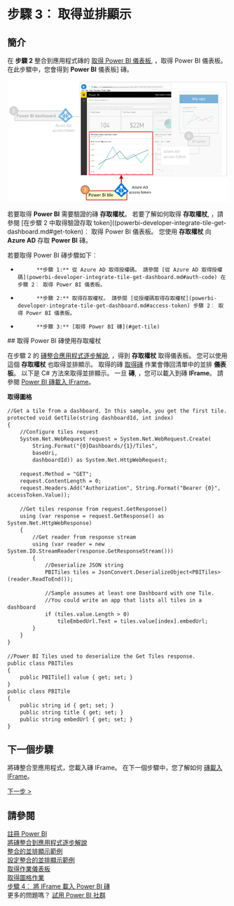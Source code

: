 <properties
   pageTitle="取得 Power BI 磚"
   description="逐步解說-磚整合應用程式-向 Azure AD 註冊 web 應用程式"
   services="powerbi"
   documentationCenter=""
   authors="guyinacube"
   manager="mblythe"
   backup=""
   editor=""
   tags=""
   qualityFocus="monitoring"
   qualityDate=""/>

<tags
   ms.service="powerbi"
   ms.devlang="NA"
   ms.topic="get-started-article"
   ms.tgt_pltfrm="NA"
   ms.workload="powerbi"
   ms.date="08/23/2016"
   ms.author="asaxton"/>

# 步驟 3︰ 取得並排顯示

## 簡介

在 **步驟 2** 整合到應用程式磚的 [取得 Power BI 儀表板](powerbi-developer-integrate-tile-get-dashboard.md), ，取得 Power BI 儀表板。 在此步驟中，您會得到 **Power BI** 儀表板] 磚。

![](media\powerbi-developer-integrate-tile\integrate-tile-get-tile.png)

若要取得 **Power BI** 需要驗證的磚 **存取權杖**。 若要了解如何取得 **存取權杖**, ，請參閱 [在步驟 2 中取得驗證存取 token]((powerbi-developer-integrate-tile-get-dashboard.md#get-token)︰ 取得 Power BI 儀表板。 您使用 **存取權杖** 向 **Azure AD** 存取 **Power BI** 磚。

若要取得 Power BI 磚步驟如下︰

- 
            **步驟 1:** 從 Azure AD 取得授權碼。 請參閱 [從 Azure AD 取得授權碼](powerbi-developer-integrate-tile-get-dashboard.md#auth-code) 在步驟 2︰ 取得 Power BI 儀表板。
- 
            **步驟 2:** 取得存取權杖。 請參閱 [從授權碼取得存取權杖](powerbi-developer-integrate-tile-get-dashboard.md#access-token) 步驟 2︰ 取得 Power BI 儀表板。
- 
            **步驟 3:** [取得 Power BI 磚](#get-tile)

<a name="get-tile"/>
## 取得 Power BI 磚使用存取權杖

在步驟 2 的 [磚整合應用程式逐步解說](powerbi-developer-integrate-tile.md), ，得到 **存取權杖** 取得儀表板。 您可以使用這個 **存取權杖** 也取得並排顯示。 取得的磚 [取得磚](https://msdn.microsoft.com/library/mt465741.aspx)  作業會傳回清單中的並排 **儀表板**。 以下是 C# 方法來取得並排顯示。 一旦 **磚**, ，您可以載入到磚 **IFrame**。 請參閱 [Power BI 磚載入 IFrame](powerbi-developer-integrate-tile-load-tile-iframe.md)。

**取得圖格**

```
//Get a tile from a dashboard. In this sample, you get the first tile.
protected void GetTile(string dashboardId, int index)
{
    //Configure tiles request
    System.Net.WebRequest request = System.Net.WebRequest.Create(
        String.Format("{0}Dashboards/{1}/Tiles",
        baseUri,
        dashboardId)) as System.Net.HttpWebRequest;

    request.Method = "GET";
    request.ContentLength = 0;
    request.Headers.Add("Authorization", String.Format("Bearer {0}", accessToken.Value));

    //Get tiles response from request.GetResponse()
    using (var response = request.GetResponse() as System.Net.HttpWebResponse)
    {
        //Get reader from response stream
        using (var reader = new System.IO.StreamReader(response.GetResponseStream()))
        {
            //Deserialize JSON string
            PBITiles tiles = JsonConvert.DeserializeObject<PBITiles>(reader.ReadToEnd());

            //Sample assumes at least one Dashboard with one Tile.
            //You could write an app that lists all tiles in a dashboard
            if (tiles.value.Length > 0)
                tileEmbedUrl.Text = tiles.value[index].embedUrl;
        }
    }
}

//Power BI Tiles used to deserialize the Get Tiles response.
public class PBITiles
{
    public PBITile[] value { get; set; }
}
public class PBITile
{
    public string id { get; set; }
    public string title { get; set; }
    public string embedUrl { get; set; }
}
```

## 下一個步驟

將磚整合至應用程式，您載入磚 IFrame。 在下一個步驟中，您了解如何 [磚載入 IFrame](powerbi-developer-integrate-tile-load-tile-iframe.md)。

[下一步 >](powerbi-developer-integrate-tile-load-tile-iframe.md)

## 請參閱

[註冊 Power BI](powerbi-admin-free-with-custom-azure-directory.md)  
[將磚整合到應用程式逐步解說](powerbi-developer-integrate-tile.md)  
[整合的並排顯示範例](https://github.com/Microsoft/PowerBI-CSharp/tree/master/samples/webforms/integrate-tile-web-app)  
[設定整合的並排顯示範例](powerbi-developer-integrate-tile-register.md#configure-sample)  
[取得作業儀表板](https://msdn.microsoft.com/library/mt465739.aspx)  
[取得圖格作業](https://msdn.microsoft.com/library/mt465741.aspx)  
[步驟 4︰ 將 IFrame 載入 Power BI 磚](powerbi-developer-integrate-tile-load-tile-iframe.md)  
更多的問題嗎？ [試用 Power BI 社群](http://community.powerbi.com/)
